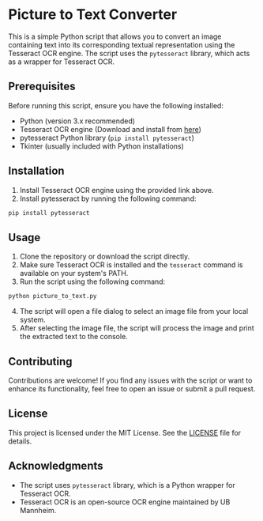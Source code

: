 # Picture to Text Converter

This is a simple Python script that allows you to convert an image containing text into its corresponding textual representation using the Tesseract OCR engine. The script uses the `pytesseract` library, which acts as a wrapper for Tesseract OCR.

## Prerequisites

Before running this script, ensure you have the following installed:

- Python (version 3.x recommended)
- Tesseract OCR engine (Download and install from [here](https://github.com/UB-Mannheim/tesseract/wiki))
- pytesseract Python library (`pip install pytesseract`)
- Tkinter (usually included with Python installations)

## Installation

1. Install Tesseract OCR engine using the provided link above.
2. Install pytesseract by running the following command:

```bash
pip install pytesseract
```

## Usage

1. Clone the repository or download the script directly.
2. Make sure Tesseract OCR is installed and the `tesseract` command is available on your system's PATH.
3. Run the script using the following command:

```bash
python picture_to_text.py
```

4. The script will open a file dialog to select an image file from your local system.
5. After selecting the image file, the script will process the image and print the extracted text to the console.

## Contributing

Contributions are welcome! If you find any issues with the script or want to enhance its functionality, feel free to open an issue or submit a pull request.

## License

This project is licensed under the MIT License. See the [LICENSE](LICENSE) file for details.

## Acknowledgments

- The script uses `pytesseract` library, which is a Python wrapper for Tesseract OCR.
- Tesseract OCR is an open-source OCR engine maintained by UB Mannheim.
